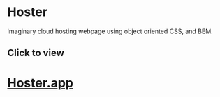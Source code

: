 # Hoster
Imaginary cloud hosting webpage using object oriented CSS, and BEM.
  
## Click to view
# [Hoster.app](https://illustrious-strudel-c06709.netlify.app/)
